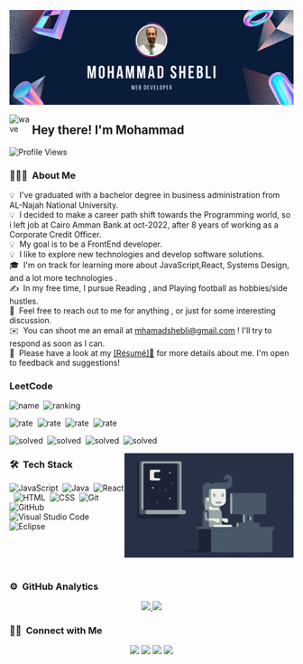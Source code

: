 ![Mohammad Shebli Singh Banner](<img alt="banner" src="./../assets/banner.png/>)

<img alt="wave" src="./assets/Hand-Wave.gif" width='40' align="left"/><h2>Hey there! I'm Mohammad </h2>

<!-- ## 👋 &nbsp;Hey there! I'm Mohammad Shebli -->

![Profile Views ](https://vbr.wocr.tk/badge?page_id=shebli91.shebli91&color=0576b7)

### 👨🏻‍💻 &nbsp;About Me

💡 &nbsp;I've graduated with a bachelor degree in business administration from AL-Najah National University.\
💡 &nbsp;I decided to make a career path shift towards the Programming world, so i left job at Cairo Amman Bank at oct-2022, after 8 years of working as a Corporate Credit Officer.\
💡 &nbsp;My goal is to be a FrontEnd developer.\
💡 &nbsp;I like to explore new technologies and develop software solutions.\
🎓 &nbsp;I'm on track for learning more about JavaScript,React, Systems Design, and a lot more technologies .\
✍️ &nbsp;In my free time, I pursue Reading , and Playing football as hobbies/side hustles.\
💬 &nbsp;Feel free to reach out to me for anything , or just for some interesting discussion.\
✉️ &nbsp;You can shoot me an email at mhamadshebli@gmail.com ! I'll try to respond as soon as I can.\
📄 &nbsp;Please have a look at my <a href="assets/Shebli_CV.pdf" download>[Résumé]📄</a> for more details about me. I'm open to feedback and suggestions!

### LeetCode

![name](https://badges.peiyuan.ch/leetcode/mhamadshebli/name?logo=leetcode)&nbsp;
![ranking](https://badges.peiyuan.ch/leetcode/mhamadshebli/ranking?logo=leetcode)

![rate](https://badges.peiyuan.ch/leetcode/mhamadshebli/rate?logo=leetcode)&nbsp;
![rate](https://badges.peiyuan.ch/leetcode/mhamadshebli/rate?logo=leetcode&difficulty=easy)&nbsp;
![rate](https://badges.peiyuan.ch/leetcode/mhamadshebli/rate?logo=leetcode&difficulty=medium)&nbsp;
![rate](https://badges.peiyuan.ch/leetcode/mhamadshebli/rate?logo=leetcode&difficulty=hard)

![solved](https://badges.peiyuan.ch/leetcode/mhamadshebli/solved?logo=leetcode)&nbsp;
![solved](https://badges.peiyuan.ch/leetcode/mhamadshebli/solved?logo=leetcode&difficulty=easy)&nbsp;
![solved](https://badges.peiyuan.ch/leetcode/mhamadshebli/solved?logo=leetcode&difficulty=medium)&nbsp;
![solved](https://badges.peiyuan.ch/leetcode/mhamadshebli/solved?logo=leetcode&difficulty=hard)

<img alt="Night Coding" src="assets/Night-Coding.gif" align="right"/>

### 🛠 &nbsp;Tech Stack

![JavaScript](https://img.shields.io/badge/-JavaScript-05122A?style=flat&logo=javascript)&nbsp;
![Java](https://img.shields.io/badge/-Java-05122A?style=flat&logo=Java&logoColor=FFA518)&nbsp;
![React](https://img.shields.io/badge/-React-05122A?style=flat&logo=react)&nbsp;
![HTML](https://img.shields.io/badge/-HTML-05122A?style=flat&logo=HTML5)&nbsp;
![CSS](https://img.shields.io/badge/-CSS-05122A?style=flat&logo=CSS3&logoColor=1572B6)&nbsp;
![Git](https://img.shields.io/badge/-Git-05122A?style=flat&logo=git)&nbsp;
![GitHub](https://img.shields.io/badge/-GitHub-05122A?style=flat&logo=github)&nbsp;
![Visual Studio Code](https://img.shields.io/badge/-Visual%20Studio%20Code-05122A?style=flat&logo=visual-studio-code&logoColor=007ACC)&nbsp;
![Eclipse](https://img.shields.io/badge/-Eclipse-05122A?style=flat&logo=eclipse-ide&logoColor=2C2255)

<br>
<br>
<br>

### ⚙️ &nbsp;GitHub Analytics

<p align="center">
<a href="https://github.com/shebli91">
  <img height="180em" src="https://github-readme-stats-eight-theta.vercel.app/api?username=shebli91&show_icons=true&theme=algolia&include_all_commits=true&count_private=true"/>
  <img height="180em" src="https://github-readme-stats-eight-theta.vercel.app/api/top-langs/?username=shebli91&layout=compact&langs_count=8&theme=algolia"/>
</a>
</p>

### 🤝🏻 &nbsp;Connect with Me

<p align="center">
<a href="https://shebli91.github.io/Portfolio/"><img src="https://img.shields.io/badge/-mohammadshebli.com-3423A6?style=flat&logo=Google-Chrome&logoColor=white"/></a>
<a href="https://www.linkedin.com/in/mohammed-shebli-b54638243/"><img src="https://img.shields.io/badge/-Mohammad%20Shebli%20-0077B5?style=flat&logo=Linkedin&logoColor=white"/></a>
<a href="mailto:mhamadshebli@gmail.com"><img src="https://img.shields.io/badge/-mhamadshebli@gmail.com-D14836?style=flat&logo=Gmail&logoColor=white"/></a>
<a href="https://www.facebook.com/mhamad.shebli"><img src="https://img.shields.io/badge/-@mhamad.shebli-1877F2?style=flat&logo=Facebook&logoColor=white"/></a>
</p>
